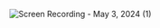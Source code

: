 ![Screen Recording - May 3, 2024 (1)](https://github.com/OdilBobosodikov/WEB-CRUD-API/assets/110328500/1182531b-dec2-402f-afc9-c4175ed8a3bc)
